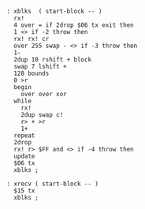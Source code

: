
    : xblks  ( start-block -- )
      rx!
      4 over = if 2drop $06 tx exit then
      1 <> if -2 throw then
      rx! rx! cr
      over 255 swap - <> if -3 throw then
      1-
      2dup 10 rshift + block
      swap 7 lshift +
      128 bounds
      0 >r
      begin
        over over xor
      while
        rx!
        2dup swap c!
        r> + >r
        1+
      repeat
      2drop
      rx! r> $FF and <> if -4 throw then
      update
      $06 tx
      xblks ;
    
    : xrecv ( start-block -- )
      $15 tx
      xblks ;
